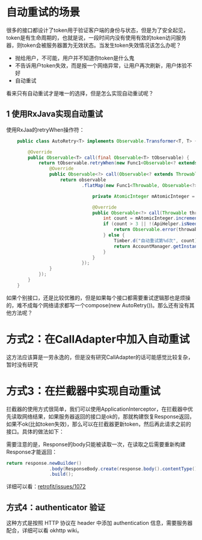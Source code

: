 # 自动重试的场景

很多的接口都设计了token用于验证客户端的身份与状态，但是为了安全起见，token是有生命周期的，也就是说，一段时间内没有使用有效的token访问服务器，则token会被服务器置为无效状态。当发生token失效情况该怎么办呢？

- 抛给用户，不可能，用户并不知道你token是什么鬼
- 不告诉用户token失效，而是报一个网络异常，让用户再次刷新，用户体验不好
- 自动重试

看来只有自动重试才是唯一的选择，但是怎么实现自动重试呢？

## 1 使用RxJava实现自动重试

使用RxJaa的retryWhen操作符：

```java
    public class AutoRetry<T> implements Observable.Transformer<T, T> {

        @Override
        public Observable<T> call(final Observable<T> tObservable) {
            return tObservable.retryWhen(new Func1<Observable<? extends Throwable>, Observable<?>>() {
                @Override
                public Observable<?> call(Observable<? extends Throwable> observable) {
                    return observable
                            .flatMap(new Func1<Throwable, Observable<?>>() {

                                private AtomicInteger mAtomicInteger = new AtomicInteger(0);

                                @Override
                                public Observable<?> call(Throwable throwable) {
                                    int count = mAtomicInteger.incrementAndGet();
                                    if (count > 3 || !(ApiHelper.isNeedRetry(throwable))) {
                                        return Observable.error(throwable);
                                    } else {
                                        Timber.d("自动重试第%d次", count);
                                        return AccountManager.getInstance().autoLogin(throwable);
                                    }
                                }
                            });
                }
            });
        }
    }
```

如果个别接口，还是比较优雅的，但是如果每个接口都需要重试逻辑那也是烦操的，难不成每个网络请求都写一个compose(new AutoRetry())。那么还有没有其他方法呢？

# 方式2：在CallAdapter中加入自动重试

这方法应该算是一劳永逸的，但是没有研究CallAdapter的话可能感觉比较复杂，暂时没有研究

# 方式3：在拦截器中实现自动重试

拦截器的使用方式很简单，我们可以使用ApplicationInterceptor，在拦截器中优先读取网络结果，如果服务器返回的接口是ok的，那就构建恢复Response返回，如果不ok(比如token失效)，那么可以在拦截器更新token，然后再此请求之前的接口。具体的做法如下：

需要注意的是，Response的body只能被读取一次，在读取之后需要重新构建Response才能返回：

```java
return response.newBuilder()
                .body(ResponseBody.create(response.body().contentType(), response.body().string()))
                .build();
```

详细可以看：[retrofit/issues/1072](https://github.com/square/retrofit/issues/1072#issuecomment-139097973)

## 方式4：authenticator 验证

这种方式是按照 HTTP 协议在 header 中添加 authentication 信息，需要服务器配合，详细可以看 okhttp wiki。
